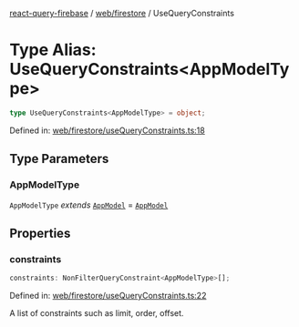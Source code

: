 [react-query-firebase](../../../modules.md) / [web/firestore](../index.md) / UseQueryConstraints

# Type Alias: UseQueryConstraints\<AppModelType\>

```ts
type UseQueryConstraints<AppModelType> = object;
```

Defined in: [web/firestore/useQueryConstraints.ts:18](https://github.com/vpishuk/react-query-firebase/blob/10e2945f75363a784c3dfc0e90b9f7a489dcc848/web/firestore/useQueryConstraints.ts#L18)

## Type Parameters

### AppModelType

`AppModelType` *extends* [`AppModel`](../../../types/type-aliases/AppModel.md) = [`AppModel`](../../../types/type-aliases/AppModel.md)

## Properties

### constraints

```ts
constraints: NonFilterQueryConstraint<AppModelType>[];
```

Defined in: [web/firestore/useQueryConstraints.ts:22](https://github.com/vpishuk/react-query-firebase/blob/10e2945f75363a784c3dfc0e90b9f7a489dcc848/web/firestore/useQueryConstraints.ts#L22)

A list of constraints such as limit, order, offset.
